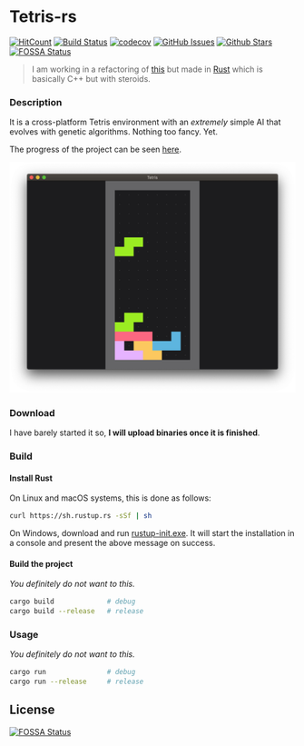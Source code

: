 # Tetris-rs

[![HitCount](http://hits.dwyl.io/mrrobb/tetris-rs.svg)](http://hits.dwyl.io/mrrobb/tetris-rs)
[![Build Status](https://travis-ci.org/MrRobb/tetris-rs.svg?branch=master)](https://travis-ci.org/MrRobb/tetris-rs)
[![codecov](https://codecov.io/gh/MrRobb/tetris-rs/branch/master/graph/badge.svg)](https://codecov.io/gh/MrRobb/tetris-rs)
[![GitHub Issues](https://img.shields.io/github/issues/mrrobb/tetris-rs.svg)](https://github.com/mrrobb/tetris-rs/issues)
[![Github Stars](https://img.shields.io/github/stars/mrrobb/tetris-rs.svg?logo=github)](https://github.com/mrrobb/tetris-rs/stargazers)
[![FOSSA Status](https://app.fossa.io/api/projects/git%2Bgithub.com%2FMrRobb%2Ftetris-rs.svg?type=shield)](https://app.fossa.io/projects/git%2Bgithub.com%2FMrRobb%2Ftetris-rs?ref=badge_shield)

> I am working in a refactoring of [this](https://github.com/MrRobb/Artificial-Intelligence/tree/master/Tetris%20AI) but made in [Rust](https://www.rust-lang.org) which is basically C++ but with steroids.

### Description

It is a cross-platform Tetris environment with an _extremely_ simple AI that evolves with genetic algorithms. Nothing too fancy. Yet.

The progress of the project can be seen [here](https://github.com/MrRobb/tetris-rs/projects/1).

![screenshot](.github/screenshot.png)

### Download

I have barely started it so, **I will upload binaries once it is finished**.

### Build

#### Install Rust

On Linux and macOS systems, this is done as follows:

```sh
curl https://sh.rustup.rs -sSf | sh
```

On Windows, download and run [rustup-init.exe](https://win.rustup.rs/). It will start the installation in a console and present the above message on success.

#### Build the project

_You definitely do not want to this._ 

```sh
cargo build             # debug
cargo build --release   # release
```

### Usage

_You definitely do not want to this._

```sh
cargo run               # debug
cargo run --release     # release
```


## License
[![FOSSA Status](https://app.fossa.io/api/projects/git%2Bgithub.com%2FMrRobb%2Ftetris-rs.svg?type=large)](https://app.fossa.io/projects/git%2Bgithub.com%2FMrRobb%2Ftetris-rs?ref=badge_large)